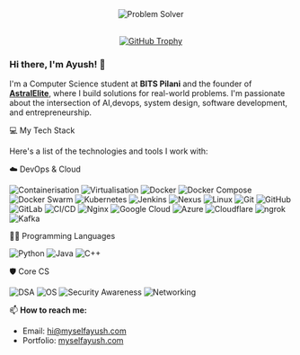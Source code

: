 <div align="center">
  <img src="https://readme-typing-svg.demolab.com?font=Iosevka&weight=700&size=45&pause=0&color=FFFFFF&center=true&vCenter=true&width=435&lines=Problem+Solver" alt="Problem Solver" />
</div>
</br>

<div align="center">

[![GitHub Trophy](https://github-profile-trophy.vercel.app/?username=myselfayush010&theme=darkhub&no-frame=true&title=Commits&column=1&cache_bust=1)](https://github.com/ryo-ma/github-profile-trophy)

</div>

### Hi there, I'm Ayush! 👋

I'm a Computer Science student at **BITS Pilani** and the founder of [**AstralElite**](https://astralelite.org), where I build solutions for real-world problems. I'm passionate about the intersection of AI,devops, system design, software development, and entrepreneurship.

💻 My Tech Stack

Here's a list of the technologies and tools I work with:

☁️ DevOps & Cloud

<p>
      <img src="https://img.shields.io/badge/Containerisation-2496ED?style=for-the-badge&logo=docker&logoColor=white" alt="Containerisation" />
      <img src="https://img.shields.io/badge/Virtualisation-5A49A4?style=for-the-badge&logo=virtualbox&logoColor=white" alt="Virtualisation" />
<img src="https://img.shields.io/badge/docker-%232496ED.svg?style=for-the-badge&logo=docker&logoColor=white" alt="Docker" />
      <img src="https://img.shields.io/badge/Docker%20Compose-2496ED?style=for-the-badge&logo=docker&logoColor=white" alt="Docker Compose" />
      <img src="https://img.shields.io/badge/Docker%20Swarm-2496ED?style=for-the-badge&logo=docker&logoColor=white" alt="Docker Swarm" />
<img src="https://img.shields.io/badge/kubernetes-%23326ce5.svg?style=for-the-badge&logo=kubernetes&logoColor=white" alt="Kubernetes" />
  
<img src="https://img.shields.io/badge/jenkins-%23D24939.svg?style=for-the-badge&logo=jenkins&logoColor=white" alt="Jenkins" />
      <img src="https://img.shields.io/badge/Sonatype%20Nexus-222222?style=for-the-badge&logo=sonatype&logoColor=white" alt="Nexus" />
<img src="https://img.shields.io/badge/Linux-FCC624?style=for-the-badge&logo=linux&logoColor=black" alt="Linux" />
<img src="https://img.shields.io/badge/git-%23F05033.svg?style=for-the-badge&logo=git&logoColor=white" alt="Git" />
<img src="https://img.shields.io/badge/github-%23121011.svg?style=for-the-badge&logo=github&logoColor=white" alt="GitHub" />
<img src="https://img.shields.io/badge/gitlab-%23181717.svg?style=for-the-badge&logo=gitlab&logoColor=white" alt="GitLab" />
    <img src="https://img.shields.io/badge/CI%2FCD-6C2E82?style=for-the-badge&logo=circleci&logoColor=white" alt="CI/CD" />
        <img src="https://img.shields.io/badge/nginx-%23009639.svg?style=for-the-badge&logo=nginx&logoColor=white" alt="Nginx" />
<img src="https://img.shields.io/badge/Google%20Cloud-4285F4?style=for-the-badge&logo=googlecloud&logoColor=white" alt="Google Cloud" />
<img src="https://img.shields.io/badge/Azure-0078D4?style=for-the-badge&logo=microsoftazure&logoColor=white" alt="Azure" />
<img src="https://img.shields.io/badge/Cloudflare-F38020?style=for-the-badge&logo=Cloudflare&logoColor=white" alt="Cloudflare" />
<img src="https://img.shields.io/badge/ngrok-1976D2?style=for-the-badge&logo=ngrok&logoColor=white" alt="ngrok" />
<img src="https://img.shields.io/badge/Apache%20Kafka-231F20?style=for-the-badge&logo=apachekafka&logoColor=white" alt="Kafka" />
</p>

👨‍💻 Programming Languages

<p>
<img src="https://img.shields.io/badge/python-3670A0?style=for-the-badge&logo=python&logoColor=ffdd54" alt="Python" />
<img src="https://img.shields.io/badge/java-%23ED8B00.svg?style=for-the-badge&logo=openjdk&logoColor=white" alt="Java" />
<img src="https://img.shields.io/badge/c++-%2300599C.svg?style=for-the-badge&logo=c%2B%2B&logoColor=white" alt="C++" />
</p>


🛡️ Core CS 

<p>
<img src="https://img.shields.io/badge/Data%20Structures%20&%20Algorithms-0078D4?style=for-the-badge" alt="DSA" />
<img src="https://img.shields.io/badge/Operating%20Systems-326ce5?style=for-the-badge" alt="OS" />
<img src="https://img.shields.io/badge/Security%20Awareness-D24939?style=for-the-badge" alt="Security Awareness" />
      <img src="https://img.shields.io/badge/Networking-4CAF50?style=for-the-badge" alt="Networking" />
</p>

📫 **How to reach me:**
- Email: [hi@myselfayush.com](mailto:hi@myselfayush.com)
- Portfolio: [myselfayush.com](https://myselfayush.com)
